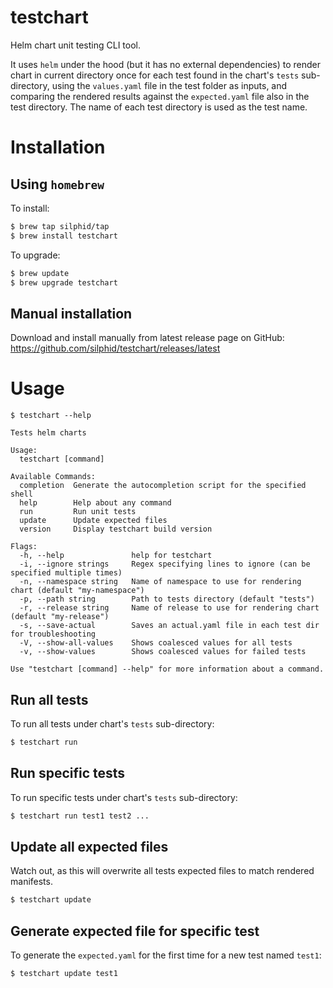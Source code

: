 # testchart

Helm chart unit testing CLI tool.

It uses `helm` under the hood (but it has no external dependencies) to render chart in current directory once for each test found in the chart's `tests` sub-directory, using the `values.yaml` file in the test folder as inputs, and comparing the rendered results against the `expected.yaml` file also in the test directory.  The name of each test directory is used as the test name.

# Installation

## Using `homebrew`

To install:
```bash
$ brew tap silphid/tap
$ brew install testchart
```

To upgrade:
```bash
$ brew update
$ brew upgrade testchart
```

## Manual installation

Download and install manually from latest release page on GitHub: https://github.com/silphid/testchart/releases/latest

# Usage

```
$ testchart --help

Tests helm charts

Usage:
  testchart [command]

Available Commands:
  completion  Generate the autocompletion script for the specified shell
  help        Help about any command
  run         Run unit tests
  update      Update expected files
  version     Display testchart build version

Flags:
  -h, --help               help for testchart
  -i, --ignore strings     Regex specifying lines to ignore (can be specified multiple times)
  -n, --namespace string   Name of namespace to use for rendering chart (default "my-namespace")
  -p, --path string        Path to tests directory (default "tests")
  -r, --release string     Name of release to use for rendering chart (default "my-release")
  -s, --save-actual        Saves an actual.yaml file in each test dir for troubleshooting
  -V, --show-all-values    Shows coalesced values for all tests
  -v, --show-values        Shows coalesced values for failed tests

Use "testchart [command] --help" for more information about a command.
```

## Run all tests

To run all tests under chart's `tests` sub-directory:

```bash
$ testchart run
```

## Run specific tests

To run specific tests under chart's `tests` sub-directory:

```bash
$ testchart run test1 test2 ...
```

## Update all expected files

Watch out, as this will overwrite all tests expected files to match rendered manifests.

```bash
$ testchart update
```

## Generate expected file for specific test

To generate the `expected.yaml` for the first time for a new test named `test1`:

```bash
$ testchart update test1
```